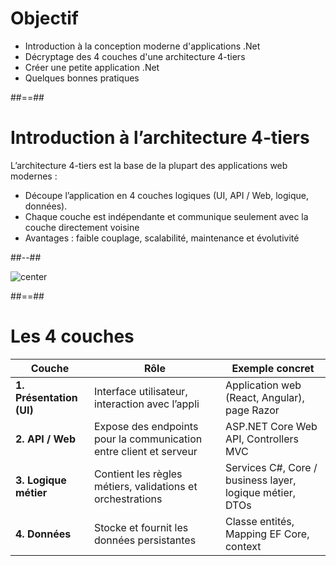 # Objectif 

* Introduction à la conception moderne d'applications .Net
* Décryptage des 4 couches d'une architecture 4-tiers
* Créer une petite application .Net
* Quelques bonnes pratiques

<!-- .element: class="list-fragment" -->

##==##

# Introduction à l’architecture 4-tiers 
<!-- .slide: class="two-column" -->

L’architecture 4-tiers est la base de la plupart des applications web modernes : 
- Découpe l’application en 4 couches logiques (UI, API / Web, logique, données).
- Chaque couche est indépendante et communique seulement avec la couche directement voisine
- Avantages : faible couplage, scalabilité, maintenance et évolutivité

##--##

![center](./assets/images/4tiers.png)

##==##
<!-- .slide: class="two-column" -->

# Les 4 couches

| **Couche**                | **Rôle** | **Exemple concret** |
|--------------------------|----------|---------------------|
| **1. Présentation (UI)** | Interface utilisateur, interaction avec l’appli | Application web (React, Angular), page Razor |
| **2. API / Web**         | Expose des endpoints pour la communication entre client et serveur | ASP.NET Core Web API, Controllers MVC |
| **3. Logique métier**    | Contient les règles métiers, validations et orchestrations | Services C#, Core / business layer, logique métier, DTOs |
| **4. Données**           | Stocke et fournit les données persistantes | Classe entités, Mapping EF Core, context |


